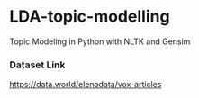 # LDA-topic-modelling
Topic Modeling in Python with NLTK and Gensim

### Dataset Link
https://data.world/elenadata/vox-articles
